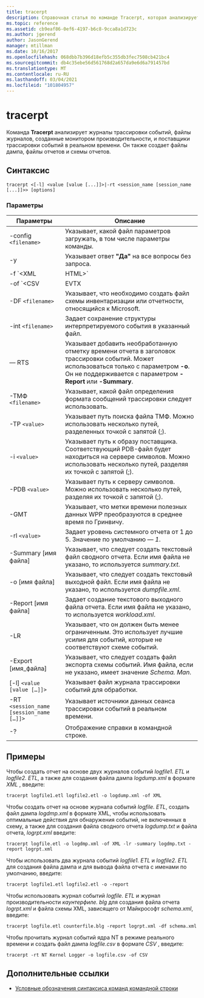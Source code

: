 ```yaml
---
title: tracerpt
description: Справочная статья по команде Tracerpt, которая анализирует журналы трассировки событий, файлы журналов, созданные монитором производительности, и поставщики трассировки событий в реальном времени.
ms.topic: reference
ms.assetid: cb9eaf86-0ef6-4197-b6c8-9cca8a1d723c
ms.author: jgerend
author: JasonGerend
manager: mtillman
ms.date: 10/16/2017
ms.openlocfilehash: 068dbb7b396d18efb5c355db3fec7508cb421bc4
ms.sourcegitcommit: db4c35ebe56d561768d2a657da9e6d6a791457bd
ms.translationtype: MT
ms.contentlocale: ru-RU
ms.lasthandoff: 03/04/2021
ms.locfileid: "101804957"
---
```

# <a name="tracerpt"></a>tracerpt

Команда **Tracerpt** анализирует журналы трассировки событий, файлы журналов, созданные монитором производительности, и поставщики трассировки событий в реальном времени. Он также создает файлы дампа, файлы отчетов и схемы отчетов.

## <a name="syntax"></a>Синтаксис

```
tracerpt <[-l] <value [value [...]]>|-rt <session_name [session_name [...]]>> [options]
```

### <a name="parameters"></a>Параметры

| Параметры | Описание |
|--|--|
| -config `<filename>` | Указывает, какой файл параметров загружать, в том числе параметры команды. |
| -y | Указывает ответ **"Да"** на все вопросы без запроса. |
| -f `<XML | HTML>` | Указывает формат файла отчета. |
| -of `<CSV | EVTX | XML>` | Указывает формат файла дампа. Значение по умолчанию — **XML*. |
| -DF `<filename>` | Указывает, что необходимо создать файл схемы инвентаризации или отчетности, относящийся к Microsoft. |
| -int `<filename>` | Задает сохранение структуры интерпретируемого события в указанный файл. |
| — RTS | Указывает добавить необработанную отметку времени отчета в заголовок трассировки событий. Может использоваться только с параметром **-o**. Он не поддерживается с параметром **-Report** или **-Summary**. |
| -ТМФ `<filename>` | Указывает, какой файл определения формата сообщений трассировки следует использовать. |
| -TP `<value>` | Указывает путь поиска файла ТМФ. Можно использовать несколько путей, разделенных точкой с запятой (;). |
| -i `<value>` | Указывает путь к образу поставщика. Соответствующий PDB-файл будет находиться на сервере символов. Можно использовать несколько путей, разделяя их точкой с запятой (;). |
| -PDB `<value>` | Указывает путь к серверу символов. Можно использовать несколько путей, разделяя их точкой с запятой (;). |
| -GMT | Указывает, что метки времени полезных данных WPP преобразуются в среднее время по Гринвичу. |
| -rl `<value>` | Задает уровень системного отчета от 1 до 5. Значение по умолчанию — *1*. |
| -Summary [имя файла] | Указывает, что следует создать текстовый файл сводного отчета. Если имя файла не указано, то используется *summary.txt*. |
| -o [имя файла] | Указывает, что следует создать текстовый выходной файл. Если имя файла не указано, то используется *dumpfile.xml*. |
| -Report [имя файла] | Задает создание текстового выходного файла отчета. Если имя файла не указано, то используется *workload.xml*. |
| -LR | Указывает, что он должен быть менее ограниченным. Это использует лучшие усилия для событий, которые не соответствуют схеме событий. |
| -Export [имя_файла] | Указывает, что следует создать файл экспорта схемы событий. Имя файла, если не указано, имеет значение *Schema. Man*. |
| [-l] `<value [value […]]>` | Указывает файл журнала трассировки событий для обработки. |
| -RT `<session_name [session_name […]]>` | Указывает источники данных сеанса трассировки событий в реальном времени. |
| -? | Отображение справки в командной строке. |

## <a name="examples"></a>Примеры

Чтобы создать отчет на основе двух журналов событий *logfile1. ETL* и *logfile2. ETL*, а также для создания файла дампа *logdump.xml* в формате *XML* , введите:

```
tracerpt logfile1.etl logfile2.etl -o logdump.xml -of XML
```

Чтобы создать отчет на основе журнала событий *logfile. ETL*, создать файл дампа *logdmp.xml* в формате XML, чтобы использовать оптимальные действия для обнаружения событий, не включенных в схему, а также для создания файла сводного отчета *logdump.txt* и файла отчета, *logrpt.xml* введите:

```
tracerpt logfile.etl -o logdmp.xml -of XML -lr -summary logdmp.txt -report logrpt.xml
```

Чтобы использовать два журнала событий *logfile1. ETL* и *logfile2. ETL* для создания файла дампа и для вывода файла отчета с именами по умолчанию, введите:

```
tracerpt logfile1.etl logfile2.etl -o -report
```

Чтобы использовать журнал событий *logfile. ETL* и журнал производительности *каунтерфиле. blg* для создания файла отчета *logrpt.xml* и файла схемы XML, зависящего от Майкрософт *schema.xml*, введите:

```
tracerpt logfile.etl counterfile.blg -report logrpt.xml -df schema.xml
```

Чтобы прочитать журнал событий ядра NT в режиме реального времени и создать файл дампа *logfile.csv* в формате *CSV* , введите:

```
tracerpt -rt NT Kernel Logger -o logfile.csv -of CSV
```

## <a name="additional-references"></a>Дополнительные ссылки

- [Условные обозначения синтаксиса команд командной строки](command-line-syntax-key.md)
